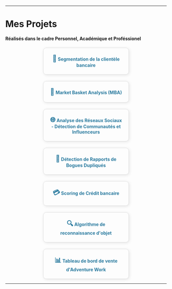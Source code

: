

---
# Mes Projets 

#### **Réalisés dans le cadre Personnel, Académique et Proféssionel**

<style>
  .projects-container {
    display: flex;
    flex-wrap: wrap;
    justify-content: space-around;
    gap: 20px;
    margin-top: 20px;
  }
  .project-item {
    border: 1px solid #ddd;
    border-radius: 10px;
    padding: 20px;
    width: 45%;
    box-shadow: 2px 2px 10px rgba(0, 0, 0, 0.1);
    text-align: center;
    transition: background-color 0.3s;
    cursor: pointer;
    background: none; /* No background color */
  }
  .project-item:hover {
    background-color: #e0e0e0; /* Hover background color */
  }
  .project-item a {
    text-decoration: none;
    color: #2b7b9f;
    font-weight: bold;
    display: block;
  }
  .project-item .icon {
    font-size: 1.5em;
    margin-bottom: 10px;
    color: #2b7b9f;
  }
</style>

<div class="projects-container">
  <div class="project-item">
    <a href="https://segmentation-de-la-clientele-bancaire-presley-project.streamlit.app/">
      <span class="icon">🏦</span> Segmentation de la clientèle bancaire
    </a>
  </div>

  <div class="project-item">
    <a href="/market-basket-analysis">
      <span class="icon">🛒</span> Market Basket Analysis (MBA)
    </a>
  </div>

  <div class="project-item">
    <a href="/analyse-reseaux-sociaux">
      <span class="icon">🌐</span> Analyse des Réseaux Sociaux - Détection de Communautés et Influenceurs
    </a>
  </div>

  <div class="project-item">
    <a href="/detection-bogues-dupliques">
      <span class="icon">🐞</span> Détection de Rapports de Bogues Dupliqués
    </a>
  </div>

  <div class="project-item">
    <a href="https://credit-scoring-project-kajwc8eumojeqoh3jrmnbx.streamlit.app">
      <span class="icon">💳</span> Scoring de Crédit bancaire
    </a>
  </div>

  <div class="project-item">
    <a href="https://credit-scoring-project-kajwc8eumojeqoh3jrmnbx.streamlit.app/">
      <span class="icon">🔍</span> Algorithme de reconnaissance d'objet
    </a>
  </div>

  <div class="project-item">
    <a href="/video.mp4">
      <span class="icon">📊</span> Tableau de bord de vente d'Adventure Work
    </a>
  </div>
</div>

---